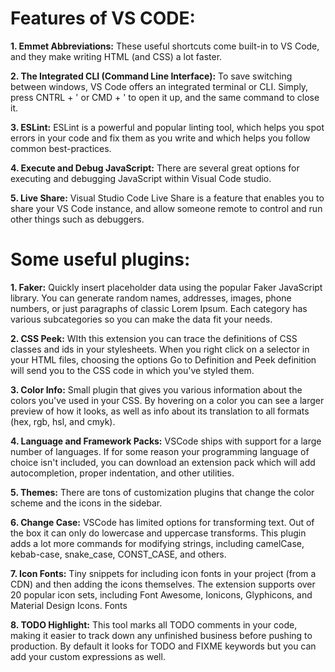 # Features of VS CODE:

**1. Emmet Abbreviations:** These useful shortcuts come built-in to VS Code, and they make writing HTML (and CSS) a lot faster.

**2. The Integrated CLI (Command Line Interface):** To save switching between windows, VS Code offers an integrated terminal or CLI. Simply, press CNTRL + ' or CMD + ' to open it up, and the same command to close it.

**3. ESLint:** ESLint is a powerful and popular linting tool, which helps you spot errors in your code and fix them as you write and which helps you follow common best-practices.

**4. Execute and Debug JavaScript:** There are several great options for executing and debugging JavaScript within Visual Code studio.

**5. Live Share:** Visual Studio Code Live Share is a feature that enables you to share your VS Code instance, and allow someone remote to control and run other things such as debuggers.


# Some useful plugins:

**1. Faker:** Quickly insert placeholder data using the popular Faker JavaScript library. You can generate random names, addresses, images, phone numbers, or just paragraphs of classic Lorem Ipsum. Each category has various subcategories so you can make the data fit your needs.

**2. CSS Peek:** WIth this extension you can trace the definitions of CSS classes and ids in your stylesheets. When you right click on a selector in your HTML files, choosing the options Go to Definition and Peek definition will send you to the CSS code in which you've styled them.

**3. Color Info:** Small plugin that gives you various information about the colors you've used in your CSS. By hovering on a color you can see a larger preview of how it looks, as well as info about its translation to all formats (hex, rgb, hsl, and cmyk).

**4. Language and Framework Packs:** VSCode ships with support for a large number of languages. If for some reason your programming language of choice isn't included, you can download an extension pack which will add autocompletion, proper indentation, and other utilities. 

**5. Themes:** There are tons of customization plugins that change the color scheme and the icons in the sidebar. 

**6. Change Case:** VSCode has limited options for transforming text. Out of the box it can only do lowercase and uppercase transforms. This plugin adds a lot more commands for modifying strings, including camelCase, kebab-case, snake_case, CONST_CASE, and others.

**7. Icon Fonts:** Tiny snippets for including icon fonts in your project (from a CDN) and then adding the icons themselves. The extension supports over 20 popular icon sets, including Font Awesome, Ionicons, Glyphicons, and Material Design Icons.  Fonts

**8. TODO Highlight:** This tool marks all TODO comments in your code, making it easier to track down any unfinished business before pushing to production. By default it looks for TODO and FIXME keywords but you can add your custom expressions as well.


